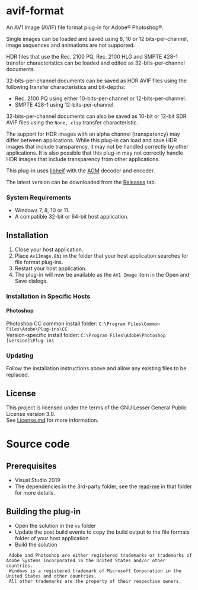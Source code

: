 # avif-format

An AV1 Image (AVIF) file format plug-in for Adobe® Photoshop®.

Single images can be loaded and saved using 8, 10 or 12 bits-per-channel, image sequences and animations are not supported.

HDR files that use the Rec. 2100 PQ, Rec. 2100 HLG and SMPTE 428-1 transfer characteristics can be loaded and edited as 32-bits-per-channel documents.   
   
32-bits-per-channel documents can be saved as HDR AVIF files using the following transfer characteristics and bit-depths:   
* Rec. 2100 PQ using either 10-bits-per-channel or 12-bits-per-channel.   
* SMPTE 428-1 using 12-bits-per-channel.

32-bits-per-channel documents can also be saved as 10-bit or 12-bit SDR AVIF files using the `None, clip` transfer characteristic.

The support for HDR images with an alpha channel (transparency) may differ between applications.
While this plug-in can load and save HDR images that include transparency, it may not be handled correctly by other applications.
It is also possible that this plug-in may not correctly handle HDR images that include transparency from other applications.

This plug-in uses [libheif](https://github.com/strukturag/libheif) with the [AOM](https://aomedia.googlesource.com/aom/) decoder and encoder.

The latest version can be downloaded from the [Releases](https://github.com/0xC0000054/avif-format/releases) tab.

### System Requirements

* Windows 7, 8, 10 or 11.
* A compatible 32-bit or 64-bit host application.

## Installation

1. Close your host application.
2. Place `Av1Image.8bi` in the folder that your host application searches for file format plug-ins.
3. Restart your host application.
4. The plug-in will now be available as the `AV1 Image` item in the Open and Save dialogs.

### Installation in Specific Hosts

#### Photoshop

Photoshop CC common install folder: `C:\Program Files\Common Files\Adobe\Plug-ins\CC`   
Version-specific install folder: `C:\Program Files\Adobe\Photoshop [version]\Plug-ins`

### Updating

Follow the installation instructions above and allow any existing files to be replaced.

## License

This project is licensed under the terms of the GNU Lesser General Public License version 3.0.   
See [License.md](License.md) for more information.

# Source code

## Prerequisites

* Visual Studio 2019
* The dependencies in the 3rd-party folder, see the [read-me](3rd-party/README.md) in that folder for more details.

## Building the plug-in

* Open the solution in the `vs` folder
* Update the post build events to copy the build output to the file formats folder of your host application
* Build the solution

```
 Adobe and Photoshop are either registered trademarks or trademarks of Adobe Systems Incorporated in the United States and/or other countries.
 Windows is a registered trademark of Microsoft Corporation in the United States and other countries.   
 All other trademarks are the property of their respective owners.
```